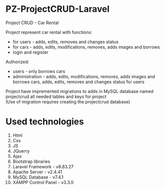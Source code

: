 # PZ-ProjectCRUD-Laravel
Project CRUD - Car Rental

Project represent car rental with functions:
- for users - adds, edits, removes and changes status
- for cars - adds, edits, modifications, removes, adds images and borrows
- login and register

Authorized:
- users - only borrows cars
- administration - adds, edits, modifications, removes, adds images and borrows cars, adds, edits, removes and changes status for users

Project have impremented migrations to adds in MySQL database named projectcrud all needed tables and keys for project <br>(Use of migration requires creating the projectcrud database) 

# Used technologies
1. Html
2. Css
3. JS
4. JQuerry
5. Ajax
6. Bootstrap libraries
7. Laravel Framework - v8.83.27
8. Apache Server - v2.4.41
9. MySQL Database - v7.4.1
10. XAMPP Control Panel - v3.3.0
